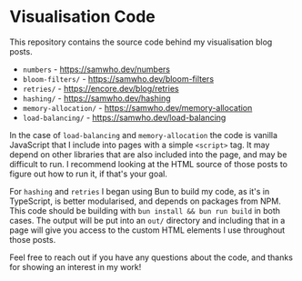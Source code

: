 # Visualisation Code

This repository contains the source code behind my visualisation blog posts.

- `numbers` - <https://samwho.dev/numbers>
- `bloom-filters/` - <https://samwho.dev/bloom-filters>
- `retries/` - <https://encore.dev/blog/retries>
- `hashing/` - <https://samwho.dev/hashing>
- `memory-allocation/` - <https://samwho.dev/memory-allocation>
- `load-balancing/` - <https://samwho.dev/load-balancing>

In the case of `load-balancing` and `memory-allocation` the code is vanilla
JavaScript that I include into pages with a simple `<script>` tag. It may
depend on other libraries that are also included into the page, and may be
difficult to run. I recommend looking at the HTML source of those posts to
figure out how to run it, if that's your goal.

For `hashing` and `retries` I began using Bun to build my code, as it's in
TypeScript, is better modularised, and depends on packages from NPM. This
code should be building with `bun install && bun run build` in both cases.
The output will be put into an `out/` directory and including that in a page
will give you access to the custom HTML elements I use throughout those posts.

Feel free to reach out if you have any questions about the code, and thanks
for showing an interest in my work!
